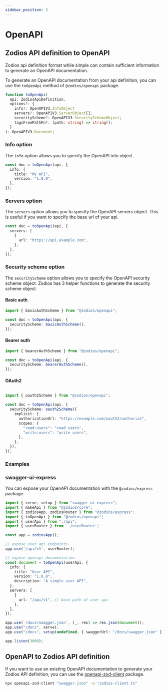 ```yaml
---
sidebar_position: 3
---
```


# OpenAPI
## Zodios API definition to OpenAPI

Zodios api definition format while simple can contain sufficient information to generate an OpenAPI documentation.

To generate an OpenAPI documentation from your api definition, you can use the `toOpenApi` method of `@zodios/openapi` package.

```ts
function toOpenApi(
  api: ZodiosApiDefinition,
  options?: {
    info?: OpenAPIV3.InfoObject
    servers?: OpenAPIV3.ServerObject[];
    securityScheme?: OpenAPIV3.SecuritySchemeObject;
    tagsFromPathFn?: (path: string) => string[];
  }
): OpenAPIV3.Document;
```

### Info option

The `info` option allows you to specify the OpenAPI info object.

```ts
const doc = toOpenApi(api, {
  info: {
    title: "My API",
    version: "1.0.0",
  },
});
```

### Servers option

The `servers` option allows you to specify the OpenAPI servers object. This is useful if you want to specify the base url of your api.

```ts
const doc = toOpenApi(api, {
  servers: [
    {
      url: "https://api.example.com",
    },
  ],
});
```

### Security scheme option

The `securityScheme` option allows you to specify the OpenAPI security scheme object. Zodios has 3 helper functions to generate the security scheme object.

#### Basic auth

```ts
import { basicAuthScheme } from "@zodios/openapi";

const doc = toOpenApi(api, {
  securityScheme: basicAuthScheme(),
});
```

#### Bearer auth

```ts
import { bearerAuthScheme } from "@zodios/openapi";

const doc = toOpenApi(api, {
  securityScheme: bearerAuthScheme(),
});
```

#### OAuth2

```ts

import { oauth2Scheme } from "@zodios/openapi";

const doc = toOpenApi(api, {
  securityScheme: oauth2Scheme({
    implicit: {
      authorizationUrl: "https://example.com/oauth2/authorize",
      scopes: {
        "read:users": "read users",
        "write:users": "write users",
      },
    },
  }),
});
```

### Examples

### swagger-ui-express

You can expose your OpenAPI documentation with the `@zodios/express` package.

```ts
import { serve, setup } from "swagger-ui-express";
import { makeApi } from "@zodios/core";
import { zodiosApp, zodiosRouter } from "@zodios/express";
import { toOpenApi } from "@zodios/openapi";
import { userApi } from "./api";
import { userRouter } from './userRouter';

const app = zodiosApp();

// expose user api endpoints
app.use('/api/v1', userRouter);

// expose openapi documentation
const document = toOpenApi(userApi, {
  info: {
    title: "User API",
    version: "1.0.0",
    description: "A simple user API",
  },
  servers: [
    {
      url: "/api/v1", // base path of user api
    },
  ],
});

app.use(`/docs/swagger.json`, (_, res) => res.json(document));
app.use("/docs", serve);
app.use("/docs", setup(undefined, { swaggerUrl: "/docs/swagger.json" }));

app.listen(3000);
```

## OpenAPI to Zodios API definition

If you want to use an existing OpenAPI documentation to generate your Zodios API definition, you can use the [openapi-zod-client](https://github.com/astahmer/openapi-zod-client) package.

```bash
npx openapi-zod-client "swagger.json" -o "zodios-client.ts"
```
